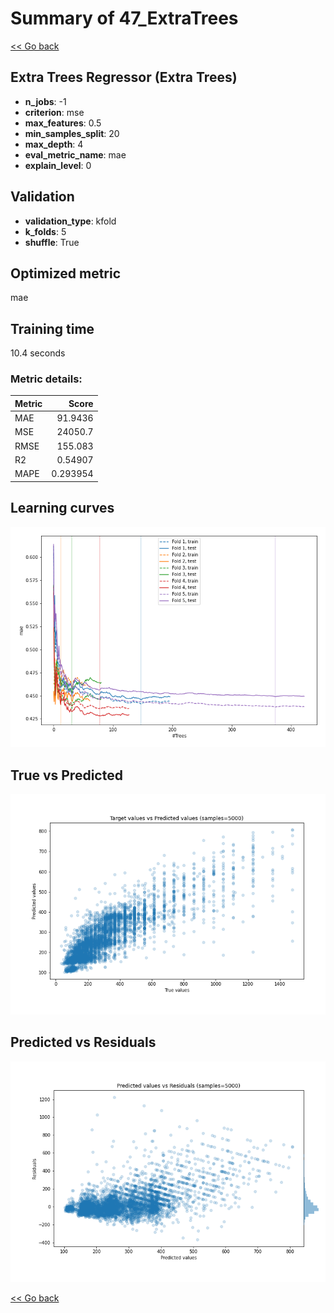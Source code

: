 # Summary of 47_ExtraTrees

[<< Go back](../README.md)


## Extra Trees Regressor (Extra Trees)
- **n_jobs**: -1
- **criterion**: mse
- **max_features**: 0.5
- **min_samples_split**: 20
- **max_depth**: 4
- **eval_metric_name**: mae
- **explain_level**: 0

## Validation
 - **validation_type**: kfold
 - **k_folds**: 5
 - **shuffle**: True

## Optimized metric
mae

## Training time

10.4 seconds

### Metric details:
| Metric   |        Score |
|:---------|-------------:|
| MAE      |    91.9436   |
| MSE      | 24050.7      |
| RMSE     |   155.083    |
| R2       |     0.54907  |
| MAPE     |     0.293954 |



## Learning curves
![Learning curves](learning_curves.png)
## True vs Predicted

![True vs Predicted](true_vs_predicted.png)


## Predicted vs Residuals

![Predicted vs Residuals](predicted_vs_residuals.png)



[<< Go back](../README.md)
